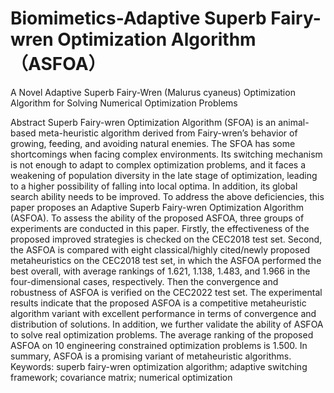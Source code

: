 # Biomimetics-Adaptive Superb Fairy-wren Optimization Algorithm（ASFOA）
A Novel Adaptive Superb Fairy-Wren (Malurus cyaneus) Optimization Algorithm for Solving Numerical Optimization Problems

Abstract
Superb Fairy-wren Optimization Algorithm (SFOA) is an animal-based meta-heuristic
algorithm derived from Fairy-wren’s behavior of growing, feeding, and avoiding natural
enemies. The SFOA has some shortcomings when facing complex environments. Its
switching mechanism is not enough to adapt to complex optimization problems, and it
faces a weakening of population diversity in the late stage of optimization, leading to a
higher possibility of falling into local optima. In addition, its global search ability needs to
be improved. To address the above deficiencies, this paper proposes an Adaptive Superb
Fairy-wren Optimization Algorithm (ASFOA). To assess the ability of the proposed ASFOA,
three groups of experiments are conducted in this paper. Firstly, the effectiveness of the
proposed improved strategies is checked on the CEC2018 test set. Second, the ASFOA is
compared with eight classical/highly cited/newly proposed metaheuristics on the CEC2018
test set, in which the ASFOA performed the best overall, with average rankings of 1.621,
1.138, 1.483, and 1.966 in the four-dimensional cases, respectively. Then the convergence
and robustness of ASFOA is verified on the CEC2022 test set. The experimental results
indicate that the proposed ASFOA is a competitive metaheuristic algorithm variant with
excellent performance in terms of convergence and distribution of solutions. In addition,
we further validate the ability of ASFOA to solve real optimization problems. The average
ranking of the proposed ASFOA on 10 engineering constrained optimization problems is
1.500. In summary, ASFOA is a promising variant of metaheuristic algorithms.
Keywords: superb fairy-wren optimization algorithm; adaptive switching framework;
covariance matrix; numerical optimization
